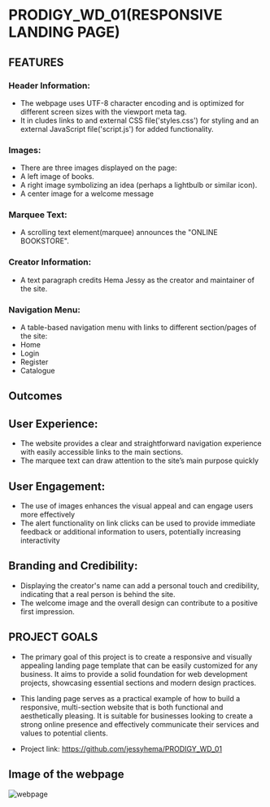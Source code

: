# PRODIGY_WD_01(RESPONSIVE LANDING PAGE)

## FEATURES
### Header Information:
* The webpage uses UTF-8 character encoding and is optimized for different screen sizes with the viewport meta tag.
* It in cludes links to and external CSS file('styles.css') for styling and an external JavaScript file('script.js') for added functionality.
### Images:
  * There are three images displayed on the page:
  * A left image of books.
  * A right image symbolizing an idea (perhaps a lightbulb or similar icon).
  * A center image for a welcome message
### Marquee Text:
* A scrolling text element(marquee) announces the "ONLINE BOOKSTORE".
### Creator Information:
* A text paragraph credits Hema Jessy as the creator and maintainer of the site.
### Navigation Menu:
* A table-based navigation menu with links to different section/pages of the site:
* Home
* Login
* Register
* Catalogue
## Outcomes
## User Experience:
* The website provides a clear and straightforward navigation experience with easily accessible links to the main sections.
* The marquee text can draw attention to the site’s main purpose quickly
## User Engagement:
* The use of images enhances the visual appeal and can engage users more effectively
* The alert functionality on link clicks can be used to provide immediate feedback or additional information to users, potentially increasing interactivity
## Branding and Credibility:
* Displaying the creator's name can add a personal touch and credibility, indicating that a real person is behind the site.
* The welcome image and the overall design can contribute to a positive first impression.
## PROJECT GOALS
* The primary goal of this project is to create a responsive and visually appealing landing page template that can be easily customized for any business. It aims to provide a solid foundation for web development projects, showcasing essential sections and modern design practices.

* This landing page serves as a practical example of how to build a responsive, multi-section website that is both functional and aesthetically pleasing. It is suitable for businesses looking to create a strong online presence and effectively communicate their services and values to potential clients.
* Project link: https://github.com/jessyhema/PRODIGY_WD_01
## Image of the webpage
![webpage](https://github.com/jessyhema/PRODIGY_WD_01/assets/143420058/7a17860a-f0c3-49b8-ad50-69fb39116e30)






  
  
